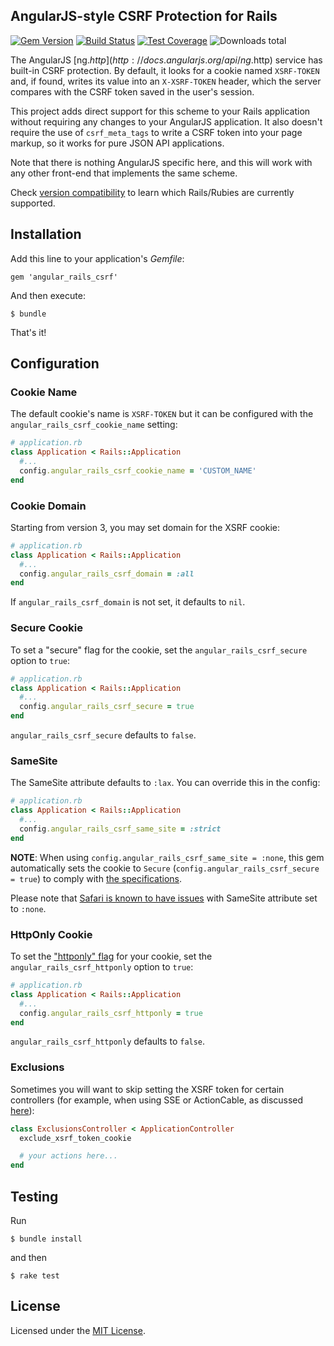 ## AngularJS-style CSRF Protection for Rails

[![Gem Version](https://badge.fury.io/rb/angular_rails_csrf.svg)](https://badge.fury.io/rb/angular_rails_csrf)
[![Build Status](https://travis-ci.com/jsanders/angular_rails_csrf.svg?branch=master)](https://travis-ci.com/jsanders/angular_rails_csrf)
[![Test Coverage](https://codecov.io/gh/jsanders/angular_rails_csrf/graph/badge.svg)](https://codecov.io/gh/jsanders/angular_rails_csrf)
![Downloads total](https://img.shields.io/gem/dt/angular_rails_csrf)

The AngularJS [ng.$http](http://docs.angularjs.org/api/ng.$http) service has built-in CSRF protection. By default, it looks for a cookie named `XSRF-TOKEN` and, if found, writes its value into an `X-XSRF-TOKEN` header, which the server compares with the CSRF token saved in the user's session.

This project adds direct support for this scheme to your Rails application without requiring any changes to your AngularJS application. It also doesn't require the use of `csrf_meta_tags` to write a CSRF token into your page markup, so it works for pure JSON API applications.

Note that there is nothing AngularJS specific here, and this will work with any other front-end that implements the same scheme.

Check [version compatibility](https://github.com/jsanders/angular_rails_csrf/wiki/Version-Compatibility) to learn which Rails/Rubies are currently supported.

## Installation

Add this line to your application's *Gemfile*:

    gem 'angular_rails_csrf'

And then execute:

    $ bundle

That's it!

## Configuration

### Cookie Name

The default cookie's name is `XSRF-TOKEN` but it can be configured with the `angular_rails_csrf_cookie_name` setting:

```ruby
# application.rb
class Application < Rails::Application
  #...
  config.angular_rails_csrf_cookie_name = 'CUSTOM_NAME'
end
```

### Cookie Domain

Starting from version 3, you may set domain for the XSRF cookie:

```ruby
# application.rb
class Application < Rails::Application
  #...
  config.angular_rails_csrf_domain = :all
end
```

If `angular_rails_csrf_domain` is not set, it defaults to `nil`.

### Secure Cookie

To set a "secure" flag for the cookie, set the `angular_rails_csrf_secure` option to `true`:

```ruby
# application.rb
class Application < Rails::Application
  #...
  config.angular_rails_csrf_secure = true
end
```

`angular_rails_csrf_secure` defaults to `false`.

### SameSite

The SameSite attribute defaults to `:lax`. You can override this in the config:

```ruby
# application.rb
class Application < Rails::Application
  #...
  config.angular_rails_csrf_same_site = :strict
end
```

**NOTE**: When using `config.angular_rails_csrf_same_site = :none`, this gem automatically sets the cookie to `Secure` (`config.angular_rails_csrf_secure = true`) to comply with [the specifications](https://tools.ietf.org/html/draft-west-cookie-incrementalism-00).

Please note that [Safari is known to have issues](https://bugs.webkit.org/show_bug.cgi?id=198181) with SameSite attribute set to `:none`.

### HttpOnly Cookie

To set the ["httponly" flag](https://owasp.org/www-community/HttpOnly) for your cookie, set the `angular_rails_csrf_httponly` option to `true`:

```ruby
# application.rb
class Application < Rails::Application
  #...
  config.angular_rails_csrf_httponly = true
end
```

`angular_rails_csrf_httponly` defaults to `false`.

### Exclusions

Sometimes you will want to skip setting the XSRF token for certain controllers (for example, when using SSE or ActionCable, as discussed [here](https://github.com/jsanders/angular_rails_csrf/issues/7)):

```ruby
class ExclusionsController < ApplicationController
  exclude_xsrf_token_cookie

  # your actions here...
end
```

## Testing

Run

```console
$ bundle install
```

and then

```console
$ rake test
```

## License

Licensed under the [MIT License](https://github.com/jsanders/angular_rails_csrf/blob/master/LICENSE).
